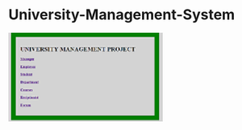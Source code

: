 # University-Management-System
![Alt text](https://github.com/mhtkmr74/University-Management-System/blob/master/screenshots/Capture1.PNG "CAPTURE 1")
